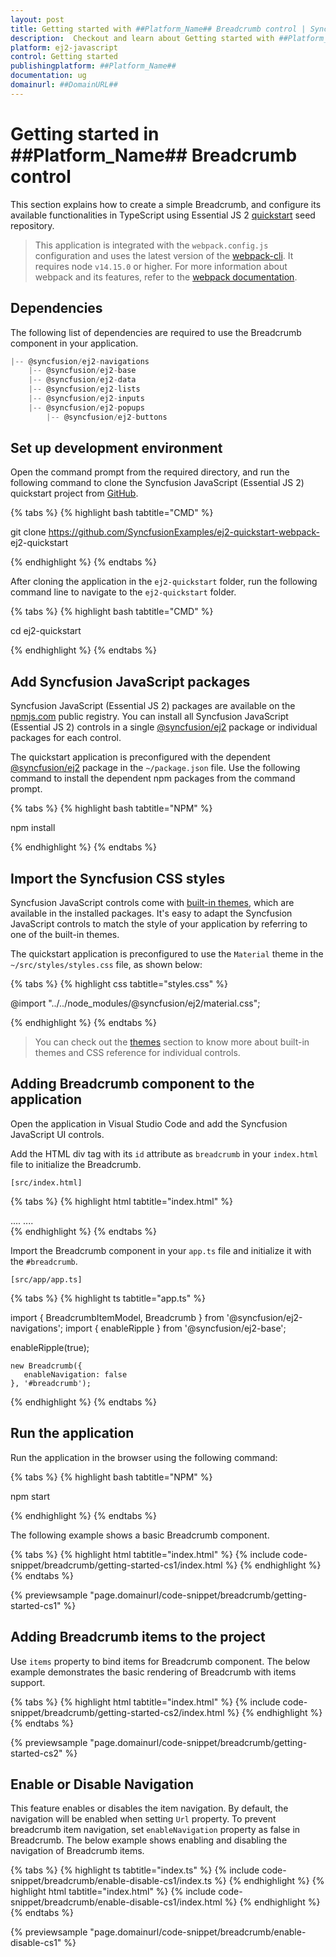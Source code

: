 ```yaml
---
layout: post
title: Getting started with ##Platform_Name## Breadcrumb control | Syncfusion
description:  Checkout and learn about Getting started with ##Platform_Name## Breadcrumb control of Syncfusion Essential JS 2 and more details.
platform: ej2-javascript
control: Getting started 
publishingplatform: ##Platform_Name##
documentation: ug
domainurl: ##DomainURL##
---
```


# Getting started in ##Platform_Name## Breadcrumb control

This section explains how to create a simple Breadcrumb, and configure its available functionalities in TypeScript using Essential JS 2 [quickstart](https://github.com/SyncfusionExamples/ej2-quickstart-webpack-) seed repository.

> This application is integrated with the `webpack.config.js` configuration and uses the latest version of the [webpack-cli](https://webpack.js.org/api/cli/#commands). It requires node `v14.15.0` or higher. For more information about webpack and its features, refer to the [webpack documentation](https://webpack.js.org/guides/getting-started/).

## Dependencies

The following list of dependencies are required to use the Breadcrumb component in your application.

```js
|-- @syncfusion/ej2-navigations
    |-- @syncfusion/ej2-base
    |-- @syncfusion/ej2-data
    |-- @syncfusion/ej2-lists
    |-- @syncfusion/ej2-inputs
    |-- @syncfusion/ej2-popups
        |-- @syncfusion/ej2-buttons
```

## Set up development environment

Open the command prompt from the required directory, and run the following command to clone the Syncfusion JavaScript (Essential JS 2) quickstart project from [GitHub](https://github.com/SyncfusionExamples/ej2-quickstart-webpack-).

{% tabs %}
{% highlight bash tabtitle="CMD" %}

git clone https://github.com/SyncfusionExamples/ej2-quickstart-webpack- ej2-quickstart

{% endhighlight %}
{% endtabs %}

After cloning the application in the `ej2-quickstart` folder, run the following command line to navigate to the `ej2-quickstart` folder.

{% tabs %}
{% highlight bash tabtitle="CMD" %}

cd ej2-quickstart

{% endhighlight %}
{% endtabs %}

## Add Syncfusion JavaScript packages

Syncfusion JavaScript (Essential JS 2) packages are available on the [npmjs.com](https://www.npmjs.com/~syncfusionorg) public registry. You can install all Syncfusion JavaScript (Essential JS 2) controls in a single [@syncfusion/ej2](https://www.npmjs.com/package/@syncfusion/ej2) package or individual packages for each control.

The quickstart application is preconfigured with the dependent [@syncfusion/ej2](https://www.npmjs.com/package/@syncfusion/ej2) package in the `~/package.json` file. Use the following command to install the dependent npm packages from the command prompt.

{% tabs %}
{% highlight bash tabtitle="NPM" %}

npm install

{% endhighlight %}
{% endtabs %}

## Import the Syncfusion CSS styles

Syncfusion JavaScript controls come with [built-in themes](https://ej2.syncfusion.com/documentation/appearance/theme/), which are available in the installed packages. It's easy to adapt the Syncfusion JavaScript controls to match the style of your application by referring to one of the built-in themes.

The quickstart application is preconfigured to use the `Material` theme in the `~/src/styles/styles.css` file, as shown below: 

{% tabs %}
{% highlight css tabtitle="styles.css" %}

@import "../../node_modules/@syncfusion/ej2/material.css";

{% endhighlight %}
{% endtabs %}

> You can check out the [themes](https://ej2.syncfusion.com/documentation/appearance/theme/) section to know more about built-in themes and CSS reference for individual controls.

## Adding Breadcrumb component to the application

Open the application in Visual Studio Code and add the Syncfusion JavaScript UI controls.

Add the HTML div tag with its `id` attribute as `breadcrumb` in your `index.html` file to initialize the  Breadcrumb.

`[src/index.html]`

{% tabs %}
{% highlight html tabtitle="index.html" %}
<!DOCTYPE html>
<html lang="en">

<head>
    <title>Essential JS 2</title>
    <meta charset="utf-8" />
    <meta name="viewport" content="width=device-width, initial-scale=1.0, user-scalable=no" />
    ....
    ....
</head>

<body>
    <div>
        <div id="breadcrumb"></div>
    </div>
</body>

</html>
{% endhighlight %}
{% endtabs %}

Import the Breadcrumb component in your `app.ts` file and initialize it with the `#breadcrumb`.

`[src/app/app.ts]`

{% tabs %}
{% highlight ts tabtitle="app.ts" %}

import { BreadcrumbItemModel, Breadcrumb } from '@syncfusion/ej2-navigations';
import { enableRipple } from '@syncfusion/ej2-base';

enableRipple(true);

    new Breadcrumb({
       enableNavigation: false
    }, '#breadcrumb');

{% endhighlight %}
{% endtabs %}

## Run the application

Run the application in the browser using the following command:

{% tabs %}
{% highlight bash tabtitle="NPM" %}

npm start

{% endhighlight %}
{% endtabs %}

The following example shows a basic Breadcrumb component.

{% tabs %}
{% highlight html tabtitle="index.html" %}
{% include code-snippet/breadcrumb/getting-started-cs1/index.html %}
{% endhighlight %}
{% endtabs %}
          
{% previewsample "page.domainurl/code-snippet/breadcrumb/getting-started-cs1" %}

## Adding Breadcrumb items to the project

Use `items` property to bind items for Breadcrumb component. The below example demonstrates the basic rendering of Breadcrumb with items support.

{% tabs %}
{% highlight html tabtitle="index.html" %}
{% include code-snippet/breadcrumb/getting-started-cs2/index.html %}
{% endhighlight %}
{% endtabs %}
          
{% previewsample "page.domainurl/code-snippet/breadcrumb/getting-started-cs2" %}

## Enable or Disable Navigation

This feature enables or disables the item navigation. By default, the navigation will be enabled when setting `Url` property. To prevent breadcrumb item navigation, set `enableNavigation` property as false in Breadcrumb. The below example shows enabling and disabling the navigation of Breadcrumb items.

{% tabs %}
{% highlight ts tabtitle="index.ts" %}
{% include code-snippet/breadcrumb/enable-disable-cs1/index.ts %}
{% endhighlight %}
{% highlight html tabtitle="index.html" %}
{% include code-snippet/breadcrumb/enable-disable-cs1/index.html %}
{% endhighlight %}
{% endtabs %}
          
{% previewsample "page.domainurl/code-snippet/breadcrumb/enable-disable-cs1" %}